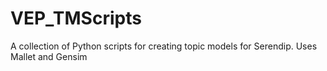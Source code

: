 # VEP_TMScripts
A collection of Python scripts for creating topic models for Serendip. Uses Mallet and Gensim
